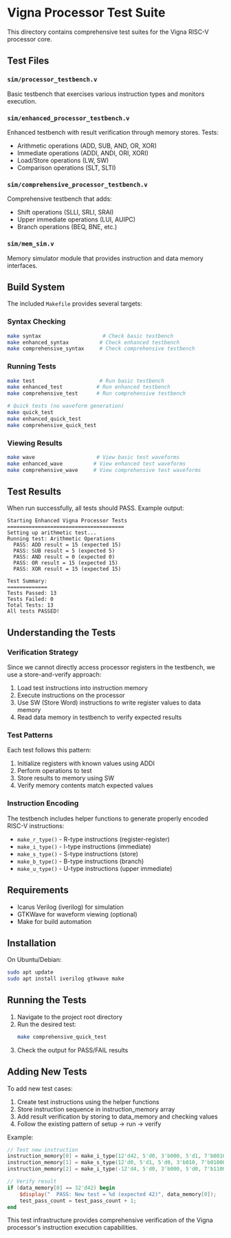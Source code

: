 # Vigna Processor Test Suite

This directory contains comprehensive test suites for the Vigna RISC-V processor core.

## Test Files

### `sim/processor_testbench.v`
Basic testbench that exercises various instruction types and monitors execution.

### `sim/enhanced_processor_testbench.v` 
Enhanced testbench with result verification through memory stores. Tests:
- Arithmetic operations (ADD, SUB, AND, OR, XOR)
- Immediate operations (ADDI, ANDI, ORI, XORI)  
- Load/Store operations (LW, SW)
- Comparison operations (SLT, SLTI)

### `sim/comprehensive_processor_testbench.v`
Comprehensive testbench that adds:
- Shift operations (SLLI, SRLI, SRAI)
- Upper immediate operations (LUI, AUIPC)
- Branch operations (BEQ, BNE, etc.)

### `sim/mem_sim.v`
Memory simulator module that provides instruction and data memory interfaces.

## Build System

The included `Makefile` provides several targets:

### Syntax Checking
```bash
make syntax                    # Check basic testbench
make enhanced_syntax          # Check enhanced testbench  
make comprehensive_syntax     # Check comprehensive testbench
```

### Running Tests
```bash
make test                     # Run basic testbench
make enhanced_test           # Run enhanced testbench
make comprehensive_test      # Run comprehensive testbench

# Quick tests (no waveform generation)
make quick_test
make enhanced_quick_test
make comprehensive_quick_test
```

### Viewing Results
```bash
make wave                    # View basic test waveforms
make enhanced_wave          # View enhanced test waveforms  
make comprehensive_wave     # View comprehensive test waveforms
```

## Test Results

When run successfully, all tests should PASS. Example output:

```
Starting Enhanced Vigna Processor Tests
======================================
Setting up arithmetic test...
Running test: Arithmetic Operations
  PASS: ADD result = 15 (expected 15)
  PASS: SUB result = 5 (expected 5)
  PASS: AND result = 0 (expected 0)
  PASS: OR result = 15 (expected 15)
  PASS: XOR result = 15 (expected 15)

Test Summary:
=============
Tests Passed: 13
Tests Failed: 0
Total Tests: 13
All tests PASSED!
```

## Understanding the Tests

### Verification Strategy
Since we cannot directly access processor registers in the testbench, we use a store-and-verify approach:

1. Load test instructions into instruction memory
2. Execute instructions on the processor
3. Use SW (Store Word) instructions to write register values to data memory
4. Read data memory in testbench to verify expected results

### Test Patterns
Each test follows this pattern:
1. Initialize registers with known values using ADDI
2. Perform operations to test
3. Store results to memory using SW
4. Verify memory contents match expected values

### Instruction Encoding
The testbench includes helper functions to generate properly encoded RISC-V instructions:
- `make_r_type()` - R-type instructions (register-register)
- `make_i_type()` - I-type instructions (immediate)
- `make_s_type()` - S-type instructions (store)
- `make_b_type()` - B-type instructions (branch)
- `make_u_type()` - U-type instructions (upper immediate)

## Requirements

- Icarus Verilog (iverilog) for simulation
- GTKWave for waveform viewing (optional)
- Make for build automation

## Installation

On Ubuntu/Debian:
```bash
sudo apt update
sudo apt install iverilog gtkwave make
```

## Running the Tests

1. Navigate to the project root directory
2. Run the desired test:
   ```bash
   make comprehensive_quick_test
   ```
3. Check the output for PASS/FAIL results

## Adding New Tests

To add new test cases:

1. Create test instructions using the helper functions
2. Store instruction sequence in instruction_memory array
3. Add result verification by storing to data_memory and checking values
4. Follow the existing pattern of setup -> run -> verify

Example:
```verilog
// Test new instruction
instruction_memory[0] = make_i_type(12'd42, 5'd0, 3'b000, 5'd1, 7'b0010011); // ADDI x1, x0, 42
instruction_memory[1] = make_s_type(12'd0, 5'd1, 5'd0, 3'b010, 7'b0100011);  // SW x1, 0(x0)
instruction_memory[2] = make_i_type(-12'd4, 5'd0, 3'b000, 5'd0, 7'b1100111); // Halt

// Verify result
if (data_memory[0] == 32'd42) begin
    $display("  PASS: New test = %d (expected 42)", data_memory[0]);
    test_pass_count = test_pass_count + 1;
end
```

This test infrastructure provides comprehensive verification of the Vigna processor's instruction execution capabilities.